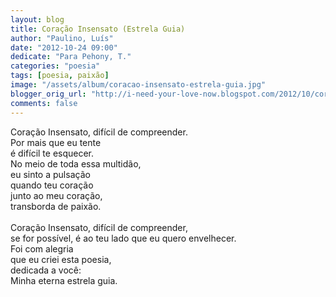 ```yaml
---
layout: blog
title: Coração Insensato (Estrela Guia)
author: "Paulino, Luís"
date: "2012-10-24 09:00"
dedicate: "Para Pehony, T."
categories: "poesia"
tags: [poesia, paixão]
image: "/assets/album/coracao-insensato-estrela-guia.jpg"
blogger_orig_url: "http://i-need-your-love-now.blogspot.com/2012/10/coracao-insensato-estrela-guia.html"
comments: false
---
```


Coração Insensato, difícil de compreender.\
Por mais que eu tente\
é difícil te esquecer.\
No meio de toda essa multidão,\
eu sinto a pulsação\
quando teu coração\
junto ao meu coração,\
transborda de paixão.\
\
Coração Insensato, difícil de compreender,\
se for possível, é ao teu lado que eu quero envelhecer.\
Foi com alegria\
que eu criei esta poesia,\
dedicada a você:\
Minha eterna estrela guia.

